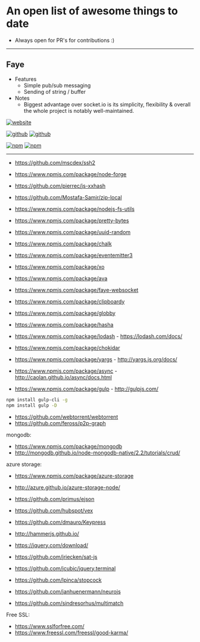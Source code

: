 # An open list of awesome things to date

- Always open for PR's for contributions :)

---

## Faye

- Features
  - Simple pub/sub messaging
  - Sending of string / buffer
- Notes
  - Biggest advantage over socket.io is its simplicity, flexibility & overall the whole project is notably well-maintained.

[![website](https://img.shields.io/badge/website-faye.jcoglan.com-blue.svg?style=flat-square)](https://faye.jcoglan.com/)

[![github](https://img.shields.io/badge/github-faye-brightgreen.svg?style=flat-square)](https://github.com/faye/faye)
[![github](https://img.shields.io/badge/github-faye--websocket--node-brightgreen.svg?style=flat-square)](https://github.com/faye/faye-websocket-node)

[![npm](https://img.shields.io/badge/npm-faye-red.svg?style=flat-square)](https://www.npmjs.com/package/faye)
[![npm](https://img.shields.io/badge/npm-faye--websocket-red.svg?style=flat-square)](https://www.npmjs.com/package/faye-websocket)

---
- https://github.com/mscdex/ssh2
- https://www.npmjs.com/package/node-forge
- https://github.com/pierrec/js-xxhash
- https://github.com/Mostafa-Samir/zip-local

- https://www.npmjs.com/package/nodejs-fs-utils
- https://www.npmjs.com/package/pretty-bytes
- https://www.npmjs.com/package/uuid-random
- https://www.npmjs.com/package/chalk
- https://www.npmjs.com/package/eventemitter3

- https://www.npmjs.com/package/xo
- https://www.npmjs.com/package/ava

- https://www.npmjs.com/package/faye-websocket
- https://www.npmjs.com/package/clipboardy
- https://www.npmjs.com/package/globby
- https://www.npmjs.com/package/hasha
- https://www.npmjs.com/package/lodash - https://lodash.com/docs/
- https://www.npmjs.com/package/chokidar
- https://www.npmjs.com/package/yargs - http://yargs.js.org/docs/
- https://www.npmjs.com/package/async - http://caolan.github.io/async/docs.html

- https://www.npmjs.com/package/gulp - http://gulpjs.com/

```sh
npm install gulp-cli -g
npm install gulp -D
```

- https://github.com/webtorrent/webtorrent
- https://github.com/feross/p2p-graph

mongodb:
- https://www.npmjs.com/package/mongodb
- http://mongodb.github.io/node-mongodb-native/2.2/tutorials/crud/

azure storage:
- https://www.npmjs.com/package/azure-storage
- http://azure.github.io/azure-storage-node/


- https://github.com/primus/ejson
- https://github.com/hubspot/vex
- https://github.com/dmauro/Keypress
- http://hammerjs.github.io/
- https://jquery.com/download/
- https://github.com/jriecken/sat-js
- https://github.com/jcubic/jquery.terminal

- https://github.com/lpinca/stopcock
- https://github.com/janhuenermann/neurojs
- https://github.com/sindresorhus/multimatch

Free SSL:
- https://www.sslforfree.com/
- https://www.freessl.com/freessl/good-karma/
